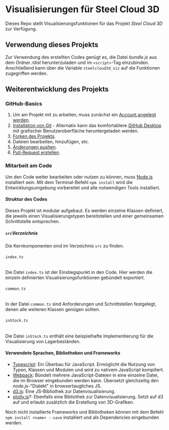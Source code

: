 # Visualisierungen für Steel Cloud 3D
Dieses Repo stellt Visualisierungsfunktionen für das Projekt *Steel Cloud 3D* zur Verfügung.

## Verwendung dieses Projekts
Zur Verwendung des erstellten Codes genügt es, die Datei *bundle.js* aus dem Ordner */dist* herunterzuladen und im `<script>`-Tag einzubinden. Anschließend kann über die Variable `steelcloud3d_viz` auf die Funktionen zugegriffen werden.  


## Weiterentwicklung des Projekts
### GitHub-Basics
1. Um am Projekt mit zu arbeiten, muss zunächst ein [Account angelegt werden](https://github.com/join).
2. [Installation von Git](https://git-scm.com/book/en/v2/Getting-Started-Installing-Git) - Alternativ kann das komfortablere [GitHub Desktop](https://desktop.github.com/) mit grafischer Benutzeroberfläche heruntergeladen werden.
3. [Forken des Projekts](https://guides.github.com/activities/forking/).
4. Dateien bearbeiten, hinzufügen, etc.
5. [Änderungen pushen](https://guides.github.com/activities/forking/#making-changes).
6. [Pull-Request erstellen](https://guides.github.com/activities/forking/#making-a-pull-request).

### Mitarbeit am Code
Um den Code weiter bearbeiten oder nutzen zu können, muss [Node.js](https://nodejs.org/de/) installiert sein. Mit dem Terminal-Befehl `npm install` wird die Entwicklungsumgebung vorbereitet und alle notwendigen Tools installiert.

#### Struktur des Codes
Dieses Projekt ist modular aufgebaut. Es werden einzelne Klassen definiert, die jeweils einen Visualisierungstypen bereitstellen und einer gemeinsamen Schnittstelle entsprechen.

##### `src`Verzeichnis
Die Kernkomponenten sind im Verzeichnis `src` zu finden. 
###### `index.ts`
Die Datei `index.ts` ist der Einstiegspunkt in den Code. Hier werden die einzeln definierten Visualisierungsfunktionen gebündelt exportiert.

###### `common.ts`
In der Datei `common.ts` sind Anforderungen und Schnittstellen festgelegt, denen alle weiteren Klassen genügen sollten.

###### `inStock.ts`
Die Datei `inStock.ts` enthält eine beispielhafte Implementierung für die Visualisierung von Lagerbeständen.

#### Verwendete Sprachen, Bibliotheken und Frameworks
* [Typescript](https://www.typescriptlang.org/): Ein Überbau für JavaScript. Ermöglicht die Nutzung von Typen, Klassen und Modulen und wird zu nativem JavaScript kompiliert.
* [Webpack](https://webpack.js.org/): Bündelt mehrere JavaScript-Dateien in eine einzelne Datei, die im Browser eingebunden werden kann. Übersetzt gleichzeitig den *node.js*-"Dialekt" in browsertaugliches JS.
* [d3.js](https://d3js.org/): Eine JS-Bibliothek zur Datenvisualisierung.
* [plotly.js](https://github.com/plotly/plotly.js)?: Ebenfalls eine Bibliothek zur Datenvisualisierung. Setzt auf d3 auf und erlaubt zusätzlich die Erstellung von 3D-Grafiken.

Noch nicht installierte Frameworks und Bibliotheken können mit dem Befehl `npm install <name> --save` installiert und als Dependencies eingebunden werden.
